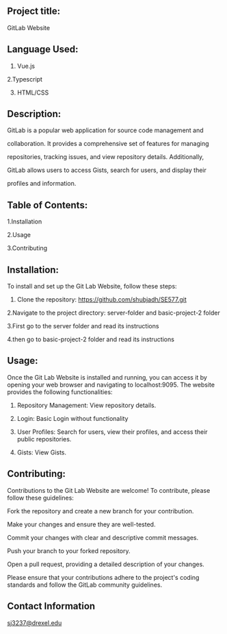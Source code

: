 **Project title:**
--------------------------------------------------------------------------------------------------------------------------------------------------------------------------------------------

 GitLab Website

**Language Used:**
--------------------------------------------------------------------------------------------------------------------------------------------------------------------------------------------

1. Vue.js

2.Typescript

3. HTML/CSS

**Description:** 
--------------------------------------------------------------------------------------------------------------------------------------------------------------------------------------------

GitLab is a popular web application  for source code management and 

collaboration. It provides a comprehensive set of features for managing 

repositories, tracking issues, and view repository details. Additionally, 
      
GitLab allows users to access Gists, search for users, and display their 
      
profiles and information.

**Table of Contents:**
--------------------------------------------------------------------------------------------------------------------------------------------------------------------------------------------

1.Installation

2.Usage

3.Contributing

**Installation:**
--------------------------------------------------------------------------------------------------------------------------------------------------------------------------------------------

To install and set up the Git Lab Website, follow these steps:

1. Clone the repository: https://github.com/shubjadh/SE577.git
 
2.Navigate to the project directory: server-folder and basic-project-2 folder

3.First go to the server folder and read its instructions

4.then go to basic-project-2 folder and read its instructions

**Usage:**
--------------------------------------------------------------------------------------------------------------------------------------------------------------------------------------------

Once the Git Lab Website is installed and running, you can access it by opening your web browser and navigating to localhost:9095. The website provides the following functionalities:

1. Repository Management:  View repository details.
 
2. Login: Basic Login without functionality
 
3. User Profiles: Search for users, view their profiles, and access their public repositories.
 
4. Gists: View Gists.


**Contributing:**
--------------------------------------------------------------------------------------------------------------------------------------------------------------------------------------------

Contributions to the Git Lab Website are welcome! To contribute, please follow these guidelines:

Fork the repository and create a new branch for your contribution.

Make your changes and ensure they are well-tested.

Commit your changes with clear and descriptive commit messages.

Push your branch to your forked repository.

Open a pull request, providing a detailed description of your changes.

Please ensure that your contributions adhere to the project's coding standards and follow the GitLab community guidelines.

**Contact Information**
--------------------------------------------------------------------------------------------------------------------------------------------------------------------------------------------

sj3237@drexel.edu
